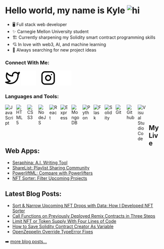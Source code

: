 # Hello world, my name is Kyle <img src="https://user-images.githubusercontent.com/1303154/88677602-1635ba80-d120-11ea-84d8-d263ba5fc3c0.gif" width="28px" height="28px" alt="hi">

- 🖥️ Full stack web developer
- ✨ Carnegie Mellon University student 
- 🏗️ Currently sharpening my Solidity smart contract programming skills 
- 💘 In love with web3, AI, and machine learning
- 👾 Always searching for new project ideas 

### Connect With Me:
[![website](./img/twitter-light.svg)](https://twitter.com/kyleleesea#gh-light-mode-only)
[![website](./img/twitter-dark.svg)](https://twitter.com/kyleleesea#gh-dark-mode-only)
&nbsp;&nbsp;
[![website](./img/instagram-light.svg)](https://instagram.com/kylelee.sea#gh-light-mode-only)
[![website](./img/instagram-dark.svg)](https://instagram.com/kylelee.sea#gh-dark-mode-only)

### Languages and Tools:
<img align="left" alt="JavaScript" width="26px" src="https://cdn.jsdelivr.net/gh/devicons/devicon/icons/javascript/javascript-original.svg" style="padding-right:10px;"/>
<img align="left" alt="HTML5" width="26px" src="https://cdn.jsdelivr.net/gh/devicons/devicon/icons/html5/html5-original-wordmark.svg" style="padding-right:10px;" />
<img align="left" alt="CSS3" width="26px" src="https://cdn.jsdelivr.net/gh/devicons/devicon/icons/css3/css3-original-wordmark.svg" style="padding-right:10px;" />
<img align="left" alt="NodeJS" width="26px" src="https://cdn.jsdelivr.net/gh/devicons/devicon/icons/nodejs/nodejs-plain.svg" style="padding-right:10px;" />
<img align="left" alt="React" width="26px" src="https://cdn.jsdelivr.net/gh/devicons/devicon/icons/react/react-original.svg" style="padding-right:10px;" />
<img align="left" alt="Express" width="26px" src="https://cdn.jsdelivr.net/gh/devicons/devicon/icons/express/express-original.svg" style="padding-right:10px;" />
<img align="left" alt="MongoDB" width="26px" src="https://cdn.jsdelivr.net/gh/devicons/devicon/icons/mongodb/mongodb-original.svg" style="padding-right:10px;" />
<img align="left" alt="Python" width="26px" src="https://cdn.jsdelivr.net/gh/devicons/devicon/icons/python/python-original-wordmark.svg" style="padding-right:10px;" />
<img align="left" alt="Flask" width="26px" src="https://cdn.jsdelivr.net/gh/devicons/devicon/icons/flask/flask-original-wordmark.svg" style="padding-right:10px;" />
<img align="left" alt="Solidity" width="26px" src="https://cdn.jsdelivr.net/gh/devicons/devicon/icons/solidity/solidity-original.svg" style="padding-right:10px;" />
<img align="left" alt="Git" width="26px" src="https://cdn.jsdelivr.net/gh/devicons/devicon/icons/git/git-original.svg" style="padding-right:10px;" />
<img align="left" alt="Github" width="26px" src="https://cdn.jsdelivr.net/gh/devicons/devicon/icons/github/github-original.svg" style="padding-right:10px;" />
<img align="left" alt="Visual Studio Code" width="26px" src="https://cdn.jsdelivr.net/gh/devicons/devicon/icons/vscode/vscode-original.svg" style="padding-right:10px;"/>
<br />
<br />

## My Live Web Apps:
- [Seraphina: A.I. Writing Tool](https://github.com/KyleleeSea/Seraphina)
- [ShareList: Playlist Sharing Community](https://github.com/KyleleeSea/Sharelist)
- [PowerliftML: Compare with Powerlifters](https://github.com/KyleleeSea/PowerliftML)
- [NFT Sorter: Filter Upcoming Projects](https://github.com/KyleleeSea/nftsorter)

## Latest Blog Posts:
- [Sort & Narrow Upcoming NFT Drops with Data: How I Developed NFT Sorter](https://hackernoon.com/sort-and-narrow-upcoming-nft-drops-with-data-how-i-developed-nft-sorter)
- [Call Functions on Previously Deployed Remix Contracts in Three Steps](https://medium.com/@duckddev/call-functions-on-previously-deployed-remix-contracts-in-three-steps-9c5a7810b75f)
- [Limit NFT or Token Supply With Four Lines of Code](https://medium.com/@duckddev/limit-nft-or-token-supply-with-four-lines-of-code-2fd2f94a4002)
- [How to Save Solidity Contract Creator As Variable](https://medium.com/@duckddev/how-to-save-solidity-contract-creator-as-variable-c1f2e5716788)
- [OpenZeppelin Override TypeError Fixes](https://medium.com/@duckddev/openzeppelin-override-typeerror-fixes-db7e571c39d9)

➡️ [more blog posts...](https://medium.com/@duckddev)
